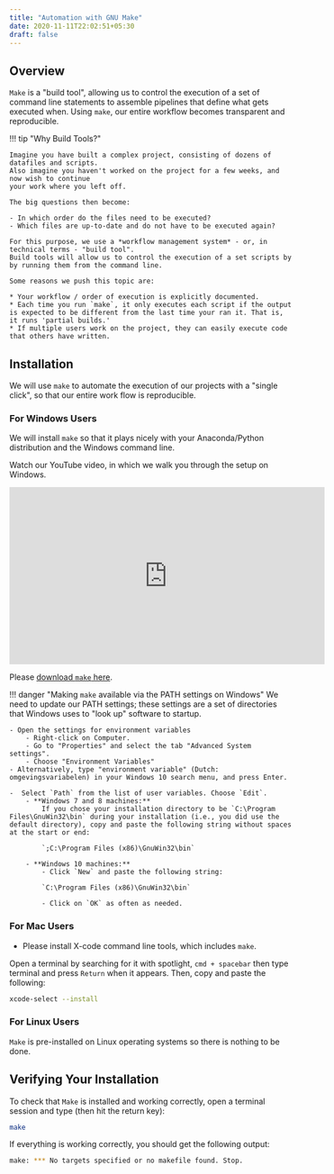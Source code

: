 ```yaml
---
title: "Automation with GNU Make"
date: 2020-11-11T22:02:51+05:30
draft: false
---
```


## Overview

`Make` is a "build tool", allowing us to control the execution of a set of command line statements to assemble pipelines that define what gets executed when. Using `make`,
our entire workflow becomes transparent and reproducible.

!!! tip "Why Build Tools?"

    Imagine you have built a complex project, consisting of dozens of datafiles and scripts.
    Also imagine you haven't worked on the project for a few weeks, and now wish to continue
    your work where you left off.

    The big questions then become:

    - In which order do the files need to be executed?
    - Which files are up-to-date and do not have to be executed again?

    For this purpose, we use a *workflow management system* - or, in technical terms - "build tool".
    Build tools will allow us to control the execution of a set scripts by by running them from the command line.

    Some reasons we push this topic are:

    * Your workflow / order of execution is explicitly documented.
    * Each time you run `make`, it only executes each script if the output is expected to be different from the last time your ran it. That is, it runs 'partial builds.'
    * If multiple users work on the project, they can easily execute code that others have written.

<!--    #* Its written in Python, which minimizes the learning curve needed to pick up the essentials relatively small
#    #* It was designed for academic/professional research (in Bioformatics) so it feels more intuitive than most alternatives for our desired audience.
-->

## Installation

We will use `make` to automate the execution of our projects with a "single click", so that our entire work flow is reproducible.

### For Windows Users

We will install `make` so that it plays nicely with your Anaconda/Python distribution and the Windows command line.

Watch our YouTube video, in which we walk you through the setup on Windows.

<iframe width="560" height="315" src="https://www.youtube.com/embed/8bqH8AOPT3U" frameborder="0" allow="accelerometer; autoplay; encrypted-media; gyroscope; picture-in-picture" allowfullscreen></iframe>

Please [download `make` here](http://gnuwin32.sourceforge.net/downlinks/make.php).

!!! danger "Making `make` available via the PATH settings on Windows"
    We need to update our PATH settings; these settings are a set of directories that Windows uses to "look up" software to startup.

    - Open the settings for environment variables
        - Right-click on Computer.
      	- Go to "Properties" and select the tab "Advanced System settings".
      	- Choose "Environment Variables"
    - Alternatively, type "environment variable" (Dutch: omgevingsvariabelen) in your Windows 10 search menu, and press Enter.

	-  Select `Path` from the list of user variables. Choose `Edit`.
		- **Windows 7 and 8 machines:**
			If you chose your installation directory to be `C:\Program Files\GnuWin32\bin` during your installation (i.e., you did use the default directory), copy and paste the following string without spaces at the start or end:

            `;C:\Program Files (x86)\GnuWin32\bin`

		- **Windows 10 machines:**
			- Click `New` and paste the following string:

            `C:\Program Files (x86)\GnuWin32\bin`

			- Click on `OK` as often as needed.

<!---

within CygWin.
Its time to go back to the **setup-x86_64.exe** we [told you not to delete](commandLine.md). We will use it to install make.
Proceed as follows:

* Click through the installation until you arrive at the page "Select packages."
* Type make into the search function and wait for the results to be filtered.
* Click the '+' next to "Devel" and then find the following lines:
    * make
    * gcc-tools-epoch1-automake
    * gcc-tools-epoch2-automake
 and then click on the word 'Skip' located next to each of these. 'Skip' should then be replaced with some numbers (the version which we will install).
 * Now click on "Next" in the bottom right corner and continue accepting all options until the installation is complete.

-->

### For Mac Users

* Please install X-code command line tools, which includes `make`.

Open a terminal by searching for it with spotlight, `cmd + spacebar` then type terminal and press `Return` when it appears. Then, copy and paste the following:

```bash
xcode-select --install
```

### For Linux Users

`Make` is pre-installed on Linux operating systems so there is nothing to be done.


## Verifying Your Installation

To check that `Make` is installed and working correctly, open a terminal session and type (then hit the return key):

```bash
make
```

If everything is working correctly, you should get the following output:

```bash
make: *** No targets specified or no makefile found. Stop.
```
